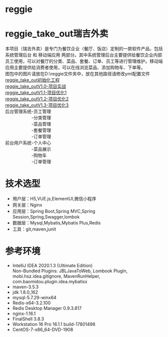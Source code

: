 # reggie
**reggie_take_out瑞吉外卖**  
=========================
本项目（瑞吉外卖）是专门为餐饮企业（餐厅、饭店）定制的一款软件产品，包括 系统管理后台 和 移动端应用 两部分。其中系统管理后台主要提供给餐饮企业内部员工使用，可以对餐厅的分类、菜品、套餐、订单、员工等进行管理维护。移动端应用主要提供给消费者使用，可以在线浏览菜品、添加购物车、下单等。  
图包中的图片请放在D:\reggie文件夹中，放在其他路径请修改yml配置文件  
[reggie_take_out初始化工程](https://github.com/LMWC/reggie/tree/master)  
[reggie_take_outV1.0-项目实战](https://github.com/LMWC/reggie/tree/V1.0-%E9%A1%B9%E7%9B%AE%E5%AE%9E%E6%88%98)  
[reggie_take_outV1.1-项目优化1](https://github.com/LMWC/reggie/tree/V1.1-%E9%A1%B9%E7%9B%AE%E4%BC%98%E5%8C%961)  
[reggie_take_outV1.2-项目优化2](https://github.com/LMWC/reggie/tree/V1.2-%E9%A1%B9%E7%9B%AE%E4%BC%98%E5%8C%962)  
[reggie_take_outV1.3-项目优化3](https://github.com/LMWC/reggie/tree/V1.3-%E9%A1%B9%E7%9B%AE%E4%BC%98%E5%8C%963)  
后台管理系统-员工管理  
&emsp;&emsp;&emsp;&emsp;&emsp;&emsp;-分类管理  
&emsp;&emsp;&emsp;&emsp;&emsp;&emsp;-菜品管理  
&emsp;&emsp;&emsp;&emsp;&emsp;&emsp;-套餐管理  
&emsp;&emsp;&emsp;&emsp;&emsp;&emsp;-订单管理  
前台用户系统-个人中心  
&emsp;&emsp;&emsp;&emsp;&emsp;&emsp;-菜品展示  
&emsp;&emsp;&emsp;&emsp;&emsp;&emsp;-购物车  
&emsp;&emsp;&emsp;&emsp;&emsp;&emsp;-订单管理  



**技术选型**
=========================
- 用户层：H5,VUE.js,ElementUI,微信小程序  
- 网关层：Nginx  
- 应用层：Spring Boot,Spring MVC,Spring Session,Spring,Swagger,lombok    
- 数据层：Mysql,Mybatis,Mybatis Plus,Redis  
- 工具：git,maven,junit  



**参考环境**
=========================
- IntelliJ IDEA 2020.1.3 (Ultimate Edition)  
  Non-Bundled Plugins: JBLJavaToWeb, Lombook Plugin, mobi.hsz.idea.gitignore, MavenRunHelper,        com.baomidou.plugin.idea.mybatisx
- maven-3.5.3
- jdk 1.8.0_162
- mysql-5.7.29-winx64
- Redis-x64-3.2.100
- Redis Desktop Manager 0.9.3.817
- nginx-1.16.1
- FinalShell 3.8.3
- Workstation 16 Pro 16.1.1 build-17801498
- CentOS-7-x86_64-DVD-1908
